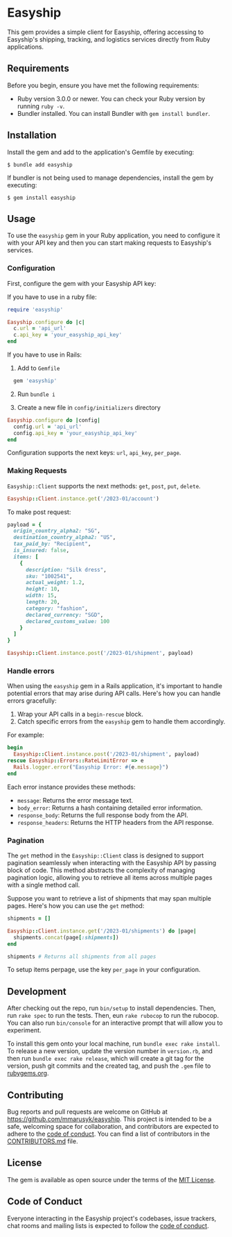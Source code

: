 # Easyship

This gem provides a simple client for Easyship, offering accessing to Easyship's
    shipping, tracking, and logistics services directly from Ruby applications.

## Requirements

Before you begin, ensure you have met the following requirements:

- Ruby version 3.0.0 or newer. You can check your Ruby version by running `ruby -v`.
- Bundler installed. You can install Bundler with `gem install bundler`.

## Installation

Install the gem and add to the application's Gemfile by executing:

    $ bundle add easyship

If bundler is not being used to manage dependencies, install the gem by executing:

    $ gem install easyship

## Usage

To use the `easyship` gem in your Ruby application, you need to configure it with your API key and then you can start making requests to Easyship's services.

### Configuration

First, configure the gem with your Easyship API key:

If you have to use in a ruby file:
```ruby
require 'easyship'

Easyship.configure do |c|
  c.url = 'api_url'
  c.api_key = 'your_easyship_api_key'
end
```

If you have to use in Rails:
1. Add to `Gemfile`
```ruby
  gem 'easyship'
```

2. Run `bundle i`

3. Create a new file in `config/initializers` directory
```ruby
Easyship.configure do |config|
  config.url = 'api_url'
  config.api_key = 'your_easyship_api_key'
end
```

Configuration supports the next keys: `url`, `api_key`, `per_page`.

### Making Requests
`Easyship::Client` supports the next methods: `get`, `post`, `put`, `delete`.
```ruby
Easyship::Client.instance.get('/2023-01/account')
```

To make post request:
```ruby
payload = {
  origin_country_alpha2: "SG",
  destination_country_alpha2: "US",
  tax_paid_by: "Recipient",
  is_insured: false,
  items: [
    {
      description: "Silk dress",
      sku: "1002541",
      actual_weight: 1.2,
      height: 10,
      width: 15,
      length: 20,
      category: "fashion",
      declared_currency: "SGD",
      declared_customs_value: 100
    }
  ]
}

Easyship::Client.instance.post('/2023-01/shipment', payload)
```

### Handle errors
When using the `easyship` gem in a Rails application, it's important to handle potential errors that may arise during API calls. Here's how you can handle errors gracefully:

1. Wrap your API calls in a `begin-rescue` block.
2. Catch specific errors from the `easyship` gem to handle them accordingly.

For example:

```ruby
begin
  Easyship::Client.instance.post('/2023-01/shipment', payload)
rescue Easyship::Errors::RateLimitError => e
  Rails.logger.error("Easyship Error: #{e.message}")
end
```

Each error instance provides these methods:

- `message`: Returns the error message text.
- `body_error`: Returns a hash containing detailed error information.
- `response_body`: Returns the full response body from the API.
- `response_headers`: Returns the HTTP headers from the API response.


### Pagination
The `get` method in the `Easyship::Client` class is designed to support pagination seamlessly when interacting with the Easyship API by passing block of code. This method abstracts the complexity of managing pagination logic, allowing you to retrieve all items across multiple pages with a single method call.

Suppose you want to retrieve a list of shipments that may span multiple pages. Here's how you can use the `get` method:

```ruby
shipments = []

Easyship::Client.instance.get('/2023-01/shipments') do |page|
  shipments.concat(page[:shipments])
end

shipments # Returns all shipments from all pages
```

To setup items perpage, use the key `per_page` in your configuration.

## Development

After checking out the repo, run `bin/setup` to install dependencies. Then, run `rake spec` to run the tests. Then, eun `rake rubocop` to run the rubocop. You can also run `bin/console` for an interactive prompt that will allow you to experiment.

To install this gem onto your local machine, run `bundle exec rake install`. To release a new version, update the version number in `version.rb`, and then run `bundle exec rake release`, which will create a git tag for the version, push git commits and the created tag, and push the `.gem` file to [rubygems.org](https://rubygems.org).


## Contributing

Bug reports and pull requests are welcome on GitHub at https://github.com/mmarusyk/easyship. This project is intended to be a safe, welcoming space for collaboration, and contributors are expected to adhere to the [code of conduct](https://github.com/mmarusyk/easyship/blob/main/CODE_OF_CONDUCT.md). You can find a list of contributors in the [CONTRIBUTORS.md](https://github.com/mmarusyk/easyship/blob/main/CONTRIBUTORS.md) file.

## License

The gem is available as open source under the terms of the [MIT License](https://opensource.org/licenses/MIT).

## Code of Conduct

Everyone interacting in the Easyship project's codebases, issue trackers, chat rooms and mailing lists is expected to follow the [code of conduct](https://github.com/mmarusyk/easyship/blob/main/CODE_OF_CONDUCT.md).

